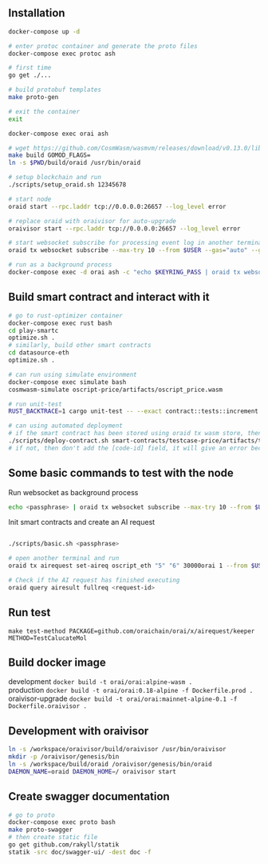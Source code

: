 ## Installation

```bash
docker-compose up -d

# enter protoc container and generate the proto files
docker-compose exec protoc ash

# first time
go get ./...

# build protobuf templates
make proto-gen

# exit the container
exit

docker-compose exec orai ash

# wget https://github.com/CosmWasm/wasmvm/releases/download/v0.13.0/libwasmvm_muslc.a -O /lib/libwasmvm_muslc.a
make build GOMOD_FLAGS=
ln -s $PWD/build/oraid /usr/bin/oraid

# setup blockchain and run
./scripts/setup_oraid.sh 12345678

# start node
oraid start --rpc.laddr tcp://0.0.0.0:26657 --log_level error

# replace oraid with oraivisor for auto-upgrade
oraivisor start --rpc.laddr tcp://0.0.0.0:26657 --log_level error

# start websocket subscribe for processing event log in another terminal
oraid tx websocket subscribe --max-try 10 --from $USER --gas="auto" --gas-adjustment="1.2" --chain-id=Oraichain -y

# run as a background process
docker-compose exec -d orai ash -c "echo $KEYRING_PASS | oraid tx websocket subscribe --max-try 10 --from $USER --gas="auto" --gas-adjustment="1.2" --chain-id=Oraichain -y"
```

## Build smart contract and interact with it

```bash
# go to rust-optimizer container
docker-compose exec rust bash
cd play-smartc
optimize.sh .
# similarly, build other smart contracts
cd datasource-eth
optimize.sh .

# can run using simulate environment
docker-compose exec simulate bash
cosmwasm-simulate oscript-price/artifacts/oscript_price.wasm

# run unit-test
RUST_BACKTRACE=1 cargo unit-test -- --exact contract::tests::increment --show-output

# can using automated deployment
# if the smart contract has been stored using oraid tx wasm store, then use the below command with suitable code id
./scripts/deploy-contract.sh smart-contracts/testcase-price/artifacts/testcase_price.wasm "testcase-price 1" '{"ai_data_source":"datasource_eth","testcase":"testcase_price"}' [code_id]
# if not, then don't add the [code-id] field, it will give an error because the smart contract has not had a code id yet.

```

## Some basic commands to test with the node

Run websocket as background process

```bash
echo <passphrase> | oraid tx websocket subscribe --max-try 10 --from $USER --gas="auto" --gas-adjustment="1.2" --chain-id=Oraichain -y
```

Init smart contracts and create an AI request

```bash

./scripts/basic.sh <passphrase>

# open another terminal and run
oraid tx airequest set-aireq oscript_eth "5" "6" 30000orai 1 --from $USER --chain-id Oraichain -y

# Check if the AI request has finished executing
oraid query airesult fullreq <request-id>

```

## Run test
`make test-method PACKAGE=github.com/oraichain/orai/x/airequest/keeper METHOD=TestCalucateMol`

## Build docker image

development `docker build -t orai/orai:alpine-wasm .`  
production `docker build -t orai/orai:0.18-alpine -f Dockerfile.prod .`  
oraivisor-upgrade `docker build -t orai/orai:mainnet-alpine-0.1 -f Dockerfile.oraivisor .`  

## Development with oraivisor

```bash
ln -s /workspace/oraivisor/build/oraivisor /usr/bin/oraivisor
mkdir -p /oraivisor/genesis/bin
ln -s /workspace/build/oraid /oraivisor/genesis/bin/oraid
DAEMON_NAME=oraid DAEMON_HOME=/ oraivisor start
```

## Create swagger documentation

```bash
# go to proto
docker-compose exec proto bash
make proto-swagger
# then create static file
go get github.com/rakyll/statik
statik -src doc/swagger-ui/ -dest doc -f
```